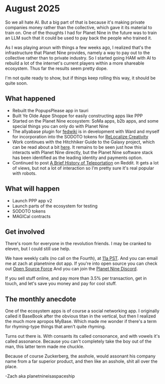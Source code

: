 # August 2025

So we all hate AI. 
But a big part of that is because it's making private companies money rather than the collective, which gave it its material to train on.
One of the thoughts I had for Planet Nine in the future was to train an LLM such that it could be used to pay back the people who trained it. 

As I was playing aroun with things a few weeks ago, I realized that's the infrastructure that Planet Nine provides, namely a way to pay out to the collective rather than to private industry.
So I started going HAM with AI to rebuild a lot of the internet's current players within a more shareable ecosystem.
Thus far the results seem pretty dope. 

I'm not quite ready to show, but if things keep rolling this way, it should be quite soon. 

## What happened

* Rebuilt the PopupsPlease app in tauri 
* Built Ye Olde Appe Shoppe for easily constructing apps like PPP
* Started on the Planet Nine ecosystem: SoMa apps, b2b apps, and some special things you can only do with Planet Nine
* The allyabase plugin for [fedwiki][fedwiki] is in development with Ward and myself for incorporation into the SODOTO tokens for [ReLocalize Creativity][sodoto]
* Work continues with the Hitchhiker Guide to the Galaxy project, which can be read about a bit [here][hitchhiker's]. It remains to be seen just how this interacts with Planet Nine directly, but the Planet Nine software stack has been identified as the leading identity and payments option.
* Continued to post [A Brief History of Teleportation][hfy] on Reddit. It gets a lot of views, but not a lot of interaction so I'm pretty sure it's real popular with robots. 

## What will happen

* Launch PPP app v2
* Launch parts of the ecosystem for testing
* SODOTO tokens
* MAGICal contracts

## Get involved

There's room for everyone in the revolution friends.
I may be cranked to eleven, but I could still use help. 

We have weekly calls (no call on the Fourth), at [11a PST][calls]. 
And you can email me at zach at planetnine dot app.
If you're into open source you can check out [Open Source Force][opensourceforce]
And you can join the [Planet Nine Discord][discord].

If you sell stuff online, and pay more than 3.5% per transaction, get in touch, and let's save you money and pay for cool stuff.

## The monthly anecdote

One of the ecosystem apps is of course a social networking app.
I originally called it BaseBook after the obvious titan in the vertical, but then I realized the much more apropos MyBase. 
Which made me wonder if there's a term for rhyming-type things that aren't quite rhyming.

Turns out there is.
With consants its called consonance, and with vowels it's called assonance.
Because you can't completely take the boy out of the man, this latter term made me chuckle. 

Because of course Zuckerberg, the asshole, would assonant his company name from a far superior product, and then like an asshole, shit all over the place. 

  -Zach aka planetnineisaspaceship

[planet nine]: https://wiki.planetnineisaspaceship.com 
[peaceloveandredistribution]: https://peaceloveandredistribution.com
[teleportation]: https://github.com/planet-nine-app/teleportation
[allyabase]: https://github.com/planet-nine-app/allyabase
[fedwiki]: https://github.com/fedwiki
[sodoto]: https://relocalizecreativity.net/view/welcome-visitors/view/relocalize-creativity-explained/view/sodoto
[hitchhiker's]: https://hitchhikers.earth/view/welcome-visitors/view/hitchhikers-manifesto
[the-nullary]: https://github.com/planet-nine-app/the-nullary
[calls]: http://wiki.planetnineisaspaceship.com/view/welcome-visitors/view/weekly-calls
[opensourceforce]: https://opensourceforce.net
[discord]: https://discord.gg/jdBWhY7Jpk
[hfy]: https://www.reddit.com/r/HFY/comments/1lcqzhq/a_brief_history_of_teleportation_part_1/
